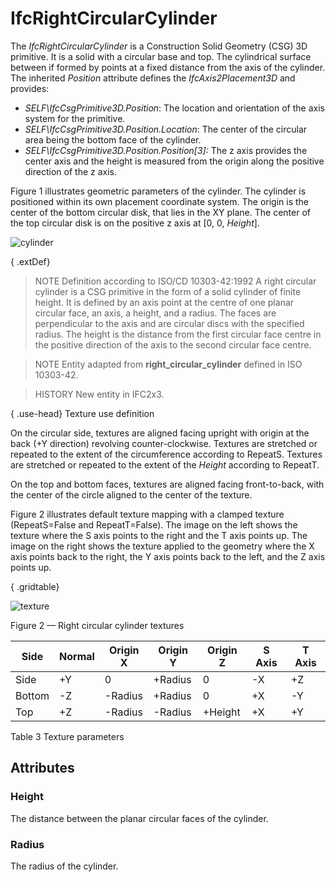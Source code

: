 # IfcRightCircularCylinder

The _IfcRightCircularCylinder_ is a Construction Solid Geometry (CSG) 3D primitive. It is a solid with a circular base and top. The cylindrical surface between if formed by points at a fixed distance from the axis of the cylinder. The inherited _Position_ attribute defines the _IfcAxis2Placement3D_ and provides:

* _SELF\IfcCsgPrimitive3D.Position_: The location and orientation of the axis system for the primitive.
* _SELF\IfcCsgPrimitive3D.Position.Location_: The center of the circular area being the bottom face of the cylinder.
* _SELF\IfcCsgPrimitive3D.Position.Position[3]:_ The z axis provides the center axis and the height is measured from the origin along the positive direction of the z axis.
<!-- end of definition -->
Figure 1 illustrates geometric parameters of the cylinder. The cylinder is positioned within its own placement coordinate system. The origin is the center of the bottom circular disk, that lies in the XY plane. The center of the top circular disk is on the positive z axis at [0, 0, _Height_].

![cylinder](../../../../figures/ifcrightcircularcylinder-layout1.png "Figure 1 — Right circular cylinder geometry")

{ .extDef}
> NOTE  Definition according to ISO/CD 10303-42:1992
> A right circular cylinder is a CSG primitive in the form of a solid cylinder of finite height. It is defined by an axis point at the centre of one planar circular face, an axis, a height, and a radius. The faces are perpendicular to the axis and are circular discs with the specified radius. The height is the distance from the first circular face centre in the positive direction of the axis to the second circular face centre.

> NOTE  Entity adapted from **right_circular_cylinder** defined in ISO 10303-42.

> HISTORY  New entity in IFC2x3.

{ .use-head}
Texture use definition

On the circular side, textures are aligned facing upright with origin at the back (+Y direction) revolving counter-clockwise. Textures are stretched or repeated to the extent of the circumference according to RepeatS. Textures are stretched or repeated to the extent of the _Height_ according to RepeatT.

On the top and bottom faces, textures are aligned facing front-to-back, with the center of the circle aligned to the center of the texture.

Figure 2 illustrates default texture mapping with a clamped texture (RepeatS=False and RepeatT=False). The image on the left shows the texture where the S axis points to the right and the T axis points up. The image on the right shows the texture applied to the geometry where the X axis points back to the right, the Y axis points back to the left, and the Z axis points up.

{ .gridtable}

![texture](../../../../figures/ifcrightcircularcylinder-texture.png)

Figure 2 — Right circular cylinder textures

|Side|Normal|Origin X|Origin Y|Origin Z|S Axis|T Axis|
|--- |--- |--- |--- |--- |--- |--- |
|Side|+Y|0|+Radius|0|-X|+Z|
|Bottom|-Z|-Radius|+Radius|0|+X|-Y|
|Top|+Z|-Radius|-Radius|+Height|+X|+Y|

Table 3 Texture parameters

## Attributes

### Height
The distance between the planar circular faces of the cylinder.

### Radius
The radius of the cylinder.
